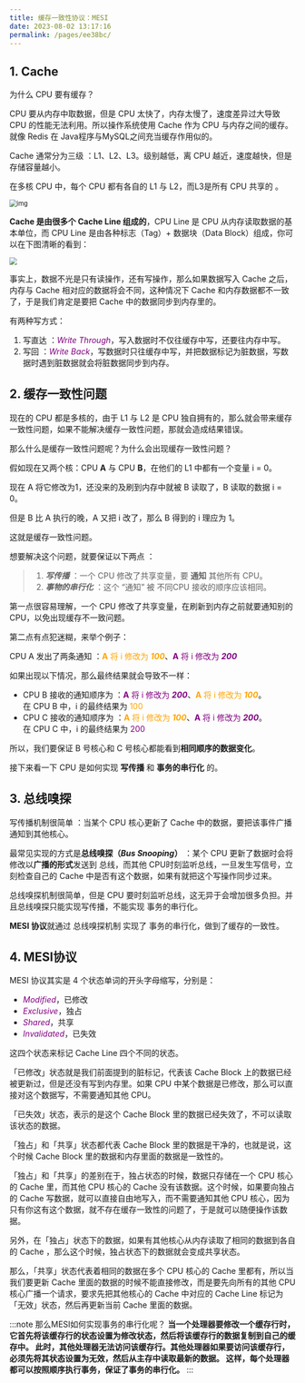 ```yaml
---
title: 缓存一致性协议：MESI
date: 2023-08-02 13:17:16
permalink: /pages/ee38bc/
---
```

## 1. Cache

为什么 CPU 要有缓存？

CPU 要从内存中取数据，但是 CPU 太快了，内存太慢了，速度差异过大导致 CPU 的性能无法利用。所以操作系统使用 Cache 作为 CPU 与内存之间的缓存。就像 Redis 在 Java程序与MySQL之间充当缓存作用似的。

Cache 通常分为三级 ：L1、L2、L3。级别越低，离 CPU 越近，速度越快，但是存储容量越小。

在多核 CPU 中，每个 CPU 都有各自的 L1 与 L2，而L3是所有 CPU 共享的 。

<img src="https://typorehwf.oss-cn-chengdu.aliyuncs.com/CPU-Cache.png" alt="img" style="zoom:80%;" />



**Cache 是由很多个 Cache Line 组成的**，CPU Line 是 CPU 从内存读取数据的基本单位，而 CPU Line 是由各种标志（Tag）+ 数据块（Data Block）组成，你可以在下图清晰的看到：

<img src="https://typorehwf.oss-cn-chengdu.aliyuncs.com/20230802120745.png" style="zoom:80%;" />

事实上，数据不光是只有读操作，还有写操作，那么如果数据写入 Cache 之后，内存与 Cache 相对应的数据将会不同，这种情况下 Cache 和内存数据都不一致了，于是我们肯定是要把 Cache 中的数据同步到内存里的。

有两种写方式：

1. 写直达 ：<font color=Purple>*Write Through*</font>，写入数据时不仅往缓存中写，还要往内存中写。
2. 写回 ：<font color=Purple>*Write Back*</font>，写数据时只往缓存中写，并把数据标记为脏数据，写数据时遇到脏数据就会将脏数据同步到内存。

## 2. 缓存一致性问题

现在的 CPU 都是多核的，由于 L1 与 L2 是 CPU 独自拥有的，那么就会带来缓存一致性问题，如果不能解决缓存一致性问题，那就会造成结果错误。

那么什么是缓存一致性问题呢？为什么会出现缓存一致性问题？

假如现在又两个核：CPU **A** 与 CPU **B**，在他们的 L1 中都有一个变量 i = 0。

现在 A 将它修改为1，还没来的及刷到内存中就被 B 读取了，B 读取的数据 i = 0。

但是 B 比 A 执行的晚，A 又把 i 改了，那么 B 得到的 i 理应为 1。

这就是缓存一致性问题。

想要解决这个问题，就要保证以下两点 ：

>1. ***写传播*** ：一个 CPU 修改了共享变量，要 **通知** 其他所有 CPU。
>2. ***事物的串行化*** ：这个 “通知” 被 不同CPU 接收的顺序应该相同。

第一点很容易理解，一个 CPU 修改了共享变量，在刷新到内存之前就要通知别的 CPU，以免出现缓存不一致问题。

第二点有点犯迷糊，来举个例子：

CPU A 发出了两条通知 ：<font color=Orange>**A** 将 i 修改为 ***100***</font>、<font color=Purple>**A** 将 i 修改为 ***200***</font>

如果出现以下情况，那么最终结果就会导致不一样：

- CPU B 接收的通知顺序为 ：<font color=Purple>**A** 将 i 修改为 ***200***</font>、<font color=Orange>**A** 将 i 修改为 ***100***</font>。  
在 CPU B 中，i 的最终结果为 <font color=Orange>100</font>
- CPU C 接收的通知顺序为 ：<font color=Orange>**A** 将 i 修改为 ***100***</font>、<font color=Purple>**A** 将 i 修改为 ***200***</font>。  
在 CPU C 中，i 的最终结果为 <font color=Purple>200</font>

所以，我们要保证 B 号核心和 C 号核心都能看到**相同顺序的数据变化**。

接下来看一下 CPU 是如何实现 **写传播** 和 **事务的串行化** 的。

## 3. 总线嗅探

写传播机制很简单 ：当某个 CPU 核心更新了 Cache 中的数据，要把该事件广播通知到其他核心。

最常见实现的方式是**总线嗅探（*Bus Snooping*）** ：某个 CPU 更新了数据时会将修改以**广播的形式**发送到 总线，而其他 CPU时刻监听总线，一旦发生写信号，立刻检查自己的 Cache 中是否有这个数据，如果有就把这个写操作同步过来。

总线嗅探机制很简单，但是 CPU 要时刻监听总线，这无异于会增加很多负担。并且总线嗅探只能实现写传播，不能实现 事务的串行化。

**MESI 协议**就通过 总线嗅探机制 实现了 事务的串行化，做到了缓存的一致性。

## 4. MESI协议

MESI 协议其实是 4 个状态单词的开头字母缩写，分别是：

- <font color=Purple>*Modified*</font>，已修改
- <font color=Purple>*Exclusive*</font>，独占
- <font color=Purple>*Shared*</font>，共享
- <font color=Purple>*Invalidated*</font>，已失效

这四个状态来标记 Cache Line 四个不同的状态。

「已修改」状态就是我们前面提到的脏标记，代表该 Cache Block 上的数据已经被更新过，但是还没有写到内存里。如果 CPU 中某个数据是已修改，那么可以直接对这个数据写，不需要通知其他 CPU。

「已失效」状态，表示的是这个 Cache Block 里的数据已经失效了，不可以读取该状态的数据。

「独占」和「共享」状态都代表 Cache Block 里的数据是干净的，也就是说，这个时候 Cache Block 里的数据和内存里面的数据是一致性的。

「独占」和「共享」的差别在于，独占状态的时候，数据只存储在一个 CPU 核心的 Cache 里，而其他 CPU 核心的 Cache 没有该数据。这个时候，如果要向独占的 Cache 写数据，就可以直接自由地写入，而不需要通知其他 CPU 核心，因为只有你这有这个数据，就不存在缓存一致性的问题了，于是就可以随便操作该数据。

另外，在「独占」状态下的数据，如果有其他核心从内存读取了相同的数据到各自的 Cache ，那么这个时候，独占状态下的数据就会变成共享状态。

那么，「共享」状态代表着相同的数据在多个 CPU 核心的 Cache 里都有，所以当我们要更新 Cache 里面的数据的时候不能直接修改，而是要先向所有的其他 CPU 核心广播一个请求，要求先把其他核心的 Cache 中对应的 Cache Line 标记为「无效」状态，然后再更新当前 Cache 里面的数据。

:::note 那么MESI如何实现事务的串行化呢？
**当一个处理器要修改一个缓存行时，它首先将该缓存行的状态设置为修改状态，然后将该缓存行的数据复制到自己的缓存中。
此时，其他处理器无法访问该缓存行。其他处理器如果要访问该缓存行，必须先将其状态设置为无效，然后从主存中读取最新的数据。
这样，每个处理器都可以按照顺序执行事务，保证了事务的串行化。**
:::

